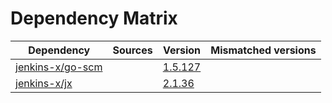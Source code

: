 # Dependency Matrix

Dependency | Sources | Version | Mismatched versions
---------- | ------- | ------- | -------------------
[jenkins-x/go-scm](https://github.com/jenkins-x/go-scm) |  | [1.5.127]() | 
[jenkins-x/jx](https://github.com/jenkins-x/jx) |  | [2.1.36](https://github.com/jenkins-x/jx/releases/tag/v2.1.36) | 
